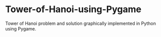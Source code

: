 # Tower-of-Hanoi-using-Pygame
Tower of Hanoi problem and solution graphically implemented in Python using Pygame.
